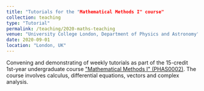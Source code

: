 ```yaml
---
title: "Tutorials for the "Mathematical Methods I" course"
collection: teaching
type: "Tutorial"
permalink: /teaching/2020-maths-teaching
venue: "University College London, Department of Physics and Astronomy"
date: 2020-09-01
location: "London, UK"
---
```


Convening and demonstrating of weekly tutorials as part of the 15-credit 1st-year undergraduate course ["Mathematical Methods I" (PHAS0002)](https://www.ucl.ac.uk/module-catalogue/modules/PHAS0002). The course involves calculus, differential equations, vectors and complex analysis.